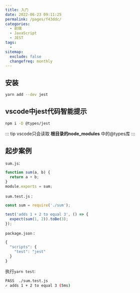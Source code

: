 ```yaml
---
title: 入门
date: 2022-06-23 09:11:25
permalink: /pages/f43ddc/
categories:
  - 前端
  - JavaScript
  - JEST
tags:
  - 
sitemap:
  exclude: false
  changefreq: monthly
---
```


## 安装

```bash
yarn add --dev jest
```

## vscode中jest代码智能提示

```bash
npm i -D @types/jest
```

::: tip
vscode只会读取 **根目录的node_modules** 中的@types库
:::

## 起步案例

`sum.js`:

```js
function sum(a, b) {
  return a + b;
}
module.exports = sum;
```

`sum.test.js` :

```js
const sum = require('./sum');

test('adds 1 + 2 to equal 3', () => {
  expect(sum(1, 2)).toBe(3);
});
```

`package.json` : 

```js
{
  "scripts": {
    "test": "jest"
  }
}
```

执行`yarn test`:

```bash
PASS  ./sum.test.js
✓ adds 1 + 2 to equal 3 (5ms)
```

